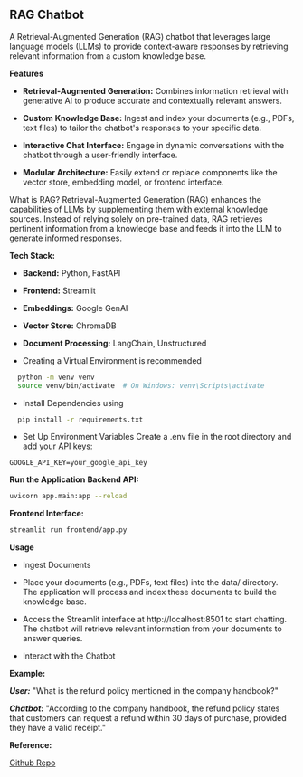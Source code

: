## **RAG Chatbot**
A Retrieval-Augmented Generation (RAG) chatbot that leverages large language models (LLMs) to provide context-aware responses by retrieving relevant information from a custom knowledge base.

**Features**

- **Retrieval-Augmented Generation:** Combines information retrieval with generative AI to produce accurate and contextually relevant answers.

- **Custom Knowledge Base:** Ingest and index your documents (e.g., PDFs, text files) to tailor the chatbot's responses to your specific data.

- **Interactive Chat Interface:** Engage in dynamic conversations with the chatbot through a user-friendly interface.

- **Modular Architecture:** Easily extend or replace components like the vector store, embedding model, or frontend interface.



What is RAG?
Retrieval-Augmented Generation (RAG) enhances the capabilities of LLMs by supplementing them with external knowledge sources. Instead of relying solely on pre-trained data, RAG retrieves pertinent information from a knowledge base and feeds it into the LLM to generate informed responses.


**Tech Stack:**
- **Backend:** Python, FastAPI
- **Frontend:** Streamlit
- **Embeddings:** Google GenAI
- **Vector Store:** ChromaDB
- **Document Processing:** LangChain, Unstructured

- Creating a Virtual Environment is recommended
```bash
  python -m venv venv
  source venv/bin/activate  # On Windows: venv\Scripts\activate
```
- Install Dependencies using
```bash
  pip install -r requirements.txt
```

- Set Up Environment Variables
Create a .env file in the root directory and add your API keys:
```env
GOOGLE_API_KEY=your_google_api_key
```
**Run the Application**
**Backend API:**
```bash
uvicorn app.main:app --reload
```

**Frontend Interface:**
```bash
streamlit run frontend/app.py
```

**Usage**

- Ingest Documents

- Place your documents (e.g., PDFs, text files) into the data/ directory. The application will process and index these documents to build the knowledge base.

- Access the Streamlit interface at http://localhost:8501 to start chatting. The chatbot will retrieve relevant information from your documents to answer queries.

- Interact with the Chatbot

**Example:**

_**User:**_ "What is the refund policy mentioned in the company handbook?"

_**Chatbot:**_ "According to the company handbook, the refund policy states that customers can request a refund within 30 days of purchase, provided they have a valid receipt."



**Reference:**

[Github Repo](https://github.com/PradipNichite/Youtube-Tutorials/tree/main/Langchain%20RAG%20Course%202024)
